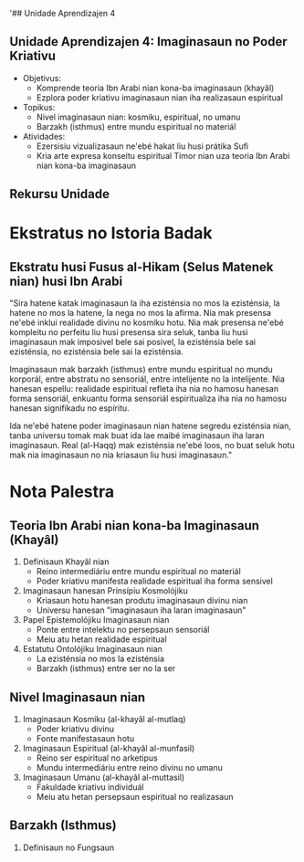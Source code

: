'## Unidade Aprendizajen 4

## Unidade Aprendizajen 4: Imaginasaun no Poder Kriativu
- Objetivus:
  * Komprende teoria Ibn Arabi nian kona-ba imaginasaun (khayâl)
  * Ezplora poder kriativu imaginasaun nian iha realizasaun espiritual
- Topikus:
  * Nivel imaginasaun nian: kosmiku, espiritual, no umanu
  * Barzakh (isthmus) entre mundu espiritual no materiál
- Atividades:
  * Ezersisiu vizualizasaun ne'ebé hakat liu husi prátika Sufi
  * Kria arte expresa konseitu espiritual Timor nian uza teoria Ibn Arabi nian kona-ba imaginasaun

## Rekursu Unidade

# Ekstratus no Istoria Badak

## Ekstratu husi Fusus al-Hikam (Selus Matenek nian) husi Ibn Arabi

"Sira hatene katak imaginasaun la iha ezisténsia no mos la ezisténsia, la hatene no mos la hatene, la nega no mos la afirma. Nia mak presensa ne'ebé inklui realidade divinu no kosmiku hotu. Nia mak presensa ne'ebé kompleitu no perfeitu liu husi presensa sira seluk, tanba liu husi imaginasaun mak imposivel bele sai posivel, la ezisténsia bele sai ezisténsia, no ezisténsia bele sai la ezisténsia.

Imaginasaun mak barzakh (isthmus) entre mundu espiritual no mundu korporál, entre abstratu no sensoriál, entre intelijente no la intelijente. Nia hanesan espellu: realidade espiritual refleta iha nia no hamosu hanesan forma sensoriál, enkuantu forma sensoriál espiritualiza iha nia no hamosu hanesan signifikadu no espíritu.

Ida ne'ebé hatene poder imaginasaun nian hatene segredu ezisténsia nian, tanba universu tomak mak buat ida lae maibé imaginasaun iha laran imaginasaun. Real (al-Haqq) mak ezisténsia ne'ebé loos, no buat seluk hotu mak nia imaginasaun no nia kriasaun liu husi imaginasaun."

# Nota Palestra

## Teoria Ibn Arabi nian kona-ba Imaginasaun (Khayâl)

1. Definisaun Khayâl nian
   - Reino intermediáriu entre mundu espiritual no materiál
   - Poder kriativu manifesta realidade espiritual iha forma sensivel
2. Imaginasaun hanesan Prinsípiu Kosmolójiku
   - Kriasaun hotu hanesan produtu imaginasaun divinu nian
   - Universu hanesan "imaginasaun iha laran imaginasaun"
3. Papel Epistemolójiku Imaginasaun nian
   - Ponte entre intelektu no persepsaun sensoriál
   - Meiu atu hetan realidade espiritual
4. Estatutu Ontolójiku Imaginasaun nian
   - La ezisténsia no mos la ezisténsia
   - Barzakh (isthmus) entre ser no la ser

## Nivel Imaginasaun nian

1. Imaginasaun Kosmiku (al-khayâl al-mutlaq)
   - Poder kriativu divinu
   - Fonte manifestasaun hotu
2. Imaginasaun Espiritual (al-khayâl al-munfasil)
   - Reino ser espiritual no arketipus
   - Mundu intermediáriu entre reino divinu no umanu
3. Imaginasaun Umanu (al-khayâl al-muttasil)
   - Fakuldade kriativu individuál
   - Meiu atu hetan persepsaun espiritual no realizasaun

## Barzakh (Isthmus)

1. Definisaun no Fungsaun